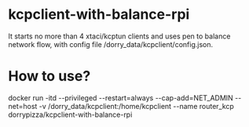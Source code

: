 # kcpclient-with-balance-rpi
It starts no more than 4 xtaci/kcptun clients and uses pen to balance network flow, with config file /dorry_data/kcpclient/config.json.

# How to use?

docker run -itd --privileged --restart=always --cap-add=NET_ADMIN --net=host -v /dorry_data/kcpclient:/home/kcpclient --name router_kcp dorrypizza/kcpclient-with-balance-rpi

